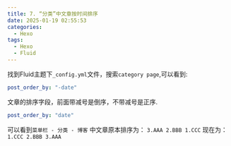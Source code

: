 ```yaml
---
title: 7. “分类”中文章按时间排序
date: 2025-01-19 02:55:53
categories:
  - Hexo
tags:
  - Hexo
  - Fluid
---
```


找到Fluid主题下`_config.yml`文件，搜索`category page`,可以看到:

```yml
post_order_by: "-date"
``` 

文章的排序字段，前面带减号是倒序，不带减号是正序.

```yml
post_order_by: "date"
``` 

可以看到`菜单栏 - 分类 - 博客` 中文章原本排序为：
`
3.AAA
2.BBB
1.CCC
`
现在为：
`
1.CCC
2.BBB
3.AAA
`